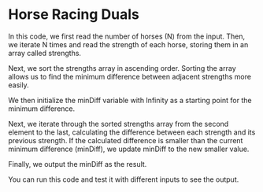 # Horse Racing Duals

In this code, we first read the number of horses (N) from the input. Then, we iterate N times and read the strength of each horse, storing them in an array called strengths.

Next, we sort the strengths array in ascending order. Sorting the array allows us to find the minimum difference between adjacent strengths more easily.

We then initialize the minDiff variable with Infinity as a starting point for the minimum difference.

Next, we iterate through the sorted strengths array from the second element to the last, calculating the difference between each strength and its previous strength. If the calculated difference is smaller than the current minimum difference (minDiff), we update minDiff to the new smaller value.

Finally, we output the minDiff as the result.

You can run this code and test it with different inputs to see the output.
